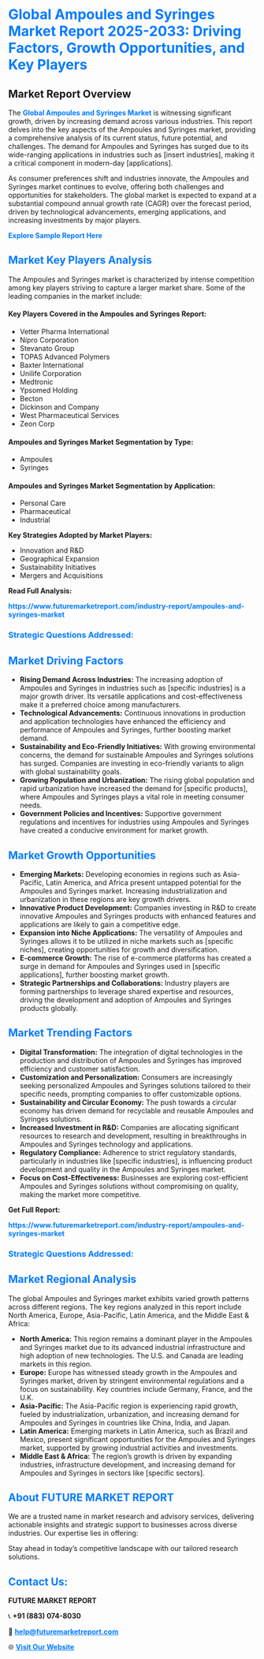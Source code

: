 <h1 style="color: #007BFF;">Global Ampoules and Syringes Market Report 2025-2033: Driving Factors, Growth Opportunities, and Key Players</h1>

<section id="overview">
<h2>Market Report Overview</h2>
<p>The <a href="https://www.futuremarketreport.com/industry-report/ampoules-and-syringes-market" style="color: #007BFF; text-decoration: none;"><strong>Global Ampoules and Syringes Market</strong></a> is witnessing significant growth, driven by increasing demand across various industries. This report delves into the key aspects of the Ampoules and Syringes market, providing a comprehensive analysis of its current status, future potential, and challenges. The demand for Ampoules and Syringes has surged due to its wide-ranging applications in industries such as [insert industries], making it a critical component in modern-day [applications].</p>
<p>As consumer preferences shift and industries innovate, the Ampoules and Syringes market continues to evolve, offering both challenges and opportunities for stakeholders. The global market is expected to expand at a substantial compound annual growth rate (CAGR) over the forecast period, driven by technological advancements, emerging applications, and increasing investments by major players.</p>
</section>

<section id="overview">
<p><a href="https://www.futuremarketreport.com/request-sample/reportId=49193" style="color: #007BFF; text-decoration: none;"><strong>Explore Sample Report Here</strong></a></p>
</section>

<section id="key-players">
<h2 style="color: #007BFF;">Market Key Players Analysis</h2>
<p>The Ampoules and Syringes market is characterized by intense competition among key players striving to capture a larger market share. Some of the leading companies in the market include:</p>
<h4>Key Players Covered in the Ampoules and Syringes Report:</h4>
<ul><li>Vetter Pharma International</li><li>Nipro Corporation</li><li>Stevanato Group</li><li>TOPAS Advanced Polymers</li><li>Baxter International</li><li>Unilife Corporation</li><li>Medtronic</li><li>Ypsomed Holding</li><li>Becton</li><li>Dickinson and Company</li><li>West Pharmaceutical Services</li><li>Zeon Corp</li></ul>
<h4>Ampoules and Syringes Market Segmentation by Type:</h4>
<ul><li>Ampoules</li><li>Syringes</li></ul>

<h4>Ampoules and Syringes Market Segmentation by Application:</h4>
<ul><li>Personal Care</li><li>Pharmaceutical</li><li>Industrial</li></ul>
<p><strong>Key Strategies Adopted by Market Players:</strong></p>
<ul>
<li>Innovation and R&D</li>
<li>Geographical Expansion</li>
<li>Sustainability Initiatives</li>
<li>Mergers and Acquisitions</li>
</ul>
</section>

<section>
<p><strong>Read Full Analysis: </strong></p><a href="https://www.futuremarketreport.com/industry-report/ampoules-and-syringes-market" style="color: #007BFF; text-decoration: none;"><strong>https://www.futuremarketreport.com/industry-report/ampoules-and-syringes-market</strong></a>
<h3 style="color: #007BFF;">Strategic Questions Addressed:</h3>
</section>

<section id="driving-factors">
<h2 style="color: #007BFF;">Market Driving Factors</h2>
<ul>
<li><strong>Rising Demand Across Industries:</strong> The increasing adoption of Ampoules and Syringes in industries such as [specific industries] is a major growth driver. Its versatile applications and cost-effectiveness make it a preferred choice among manufacturers.</li>
<li><strong>Technological Advancements:</strong> Continuous innovations in production and application technologies have enhanced the efficiency and performance of Ampoules and Syringes, further boosting market demand.</li>
<li><strong>Sustainability and Eco-Friendly Initiatives:</strong> With growing environmental concerns, the demand for sustainable Ampoules and Syringes solutions has surged. Companies are investing in eco-friendly variants to align with global sustainability goals.</li>
<li><strong>Growing Population and Urbanization:</strong> The rising global population and rapid urbanization have increased the demand for [specific products], where Ampoules and Syringes plays a vital role in meeting consumer needs.</li>
<li><strong>Government Policies and Incentives:</strong> Supportive government regulations and incentives for industries using Ampoules and Syringes have created a conducive environment for market growth.</li>
</ul>
</section>

<section id="growth-opportunities">
<h2 style="color: #007BFF;">Market Growth Opportunities</h2>
<ul>
<li><strong>Emerging Markets:</strong> Developing economies in regions such as Asia-Pacific, Latin America, and Africa present untapped potential for the Ampoules and Syringes market. Increasing industrialization and urbanization in these regions are key growth drivers.</li>
<li><strong>Innovative Product Development:</strong> Companies investing in R&D to create innovative Ampoules and Syringes products with enhanced features and applications are likely to gain a competitive edge.</li>
<li><strong>Expansion into Niche Applications:</strong> The versatility of Ampoules and Syringes allows it to be utilized in niche markets such as [specific niches], creating opportunities for growth and diversification.</li>
<li><strong>E-commerce Growth:</strong> The rise of e-commerce platforms has created a surge in demand for Ampoules and Syringes used in [specific applications], further boosting market growth.</li>
<li><strong>Strategic Partnerships and Collaborations:</strong> Industry players are forming partnerships to leverage shared expertise and resources, driving the development and adoption of Ampoules and Syringes products globally.</li>
</ul>
</section>

<section id="trending-factors">
<h2 style="color: #007BFF;">Market Trending Factors</h2>
<ul>
<li><strong>Digital Transformation:</strong> The integration of digital technologies in the production and distribution of Ampoules and Syringes has improved efficiency and customer satisfaction.</li>
<li><strong>Customization and Personalization:</strong> Consumers are increasingly seeking personalized Ampoules and Syringes solutions tailored to their specific needs, prompting companies to offer customizable options.</li>
<li><strong>Sustainability and Circular Economy:</strong> The push towards a circular economy has driven demand for recyclable and reusable Ampoules and Syringes solutions.</li>
<li><strong>Increased Investment in R&D:</strong> Companies are allocating significant resources to research and development, resulting in breakthroughs in Ampoules and Syringes technology and applications.</li>
<li><strong>Regulatory Compliance:</strong> Adherence to strict regulatory standards, particularly in industries like [specific industries], is influencing product development and quality in the Ampoules and Syringes market.</li>
<li><strong>Focus on Cost-Effectiveness:</strong> Businesses are exploring cost-efficient Ampoules and Syringes solutions without compromising on quality, making the market more competitive.</li>
</ul>
</section>

<section>
<p><strong>Get Full Report: </strong></p><a href="https://www.futuremarketreport.com/industry-report/ampoules-and-syringes-market" style="color: #007BFF; text-decoration: none;"><strong>https://www.futuremarketreport.com/industry-report/ampoules-and-syringes-market</strong></a>
<h3 style="color: #007BFF;">Strategic Questions Addressed:</h3>
</section>


<section id="regional-analysis">
<h2 style="color: #007BFF;">Market Regional Analysis</h2>
<p>The global Ampoules and Syringes market exhibits varied growth patterns across different regions. The key regions analyzed in this report include North America, Europe, Asia-Pacific, Latin America, and the Middle East & Africa:</p>
<ul>
<li><strong>North America:</strong> This region remains a dominant player in the Ampoules and Syringes market due to its advanced industrial infrastructure and high adoption of new technologies. The U.S. and Canada are leading markets in this region.</li>
<li><strong>Europe:</strong> Europe has witnessed steady growth in the Ampoules and Syringes market, driven by stringent environmental regulations and a focus on sustainability. Key countries include Germany, France, and the U.K.</li>
<li><strong>Asia-Pacific:</strong> The Asia-Pacific region is experiencing rapid growth, fueled by industrialization, urbanization, and increasing demand for Ampoules and Syringes in countries like China, India, and Japan.</li>
<li><strong>Latin America:</strong> Emerging markets in Latin America, such as Brazil and Mexico, present significant opportunities for the Ampoules and Syringes market, supported by growing industrial activities and investments.</li>
<li><strong>Middle East & Africa:</strong> The region’s growth is driven by expanding industries, infrastructure development, and increasing demand for Ampoules and Syringes in sectors like [specific sectors].</li>
</ul>
</section>

<footer>
<h2 style="color: #007BFF;">About FUTURE MARKET REPORT</h2>
<p>We are a trusted name in market research and advisory services, delivering actionable insights and strategic support to businesses across diverse industries. Our expertise lies in offering:</p>

<p>Stay ahead in today’s competitive landscape with our tailored research solutions.</p>

<h2 style="color: #007BFF;">Contact Us:</h2>
<p><strong>FUTURE MARKET REPORT</strong></p>
<p>📞 <strong>+91 (883) 074-8030</strong></p>
<p>📧 <strong><a href="mailto:help@futuremarketreport.com" style="color: #007BFF;">help@futuremarketreport.com</a></strong></p>
<p>🌐 <strong><a href="https://www.futuremarketreport.com/" style="color: #007BFF;">Visit Our Website</a></strong></p>
</footer>
